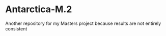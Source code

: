 # Antarctica-M.2
Another repository for my Masters project because results are not entirely consistent
